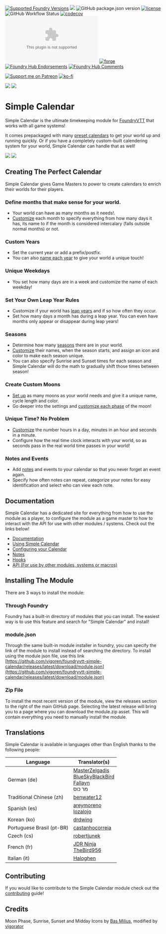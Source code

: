 [![Supported Foundry Versions](https://img.shields.io/endpoint?url=https://foundryshields.com/version?url=https://github.com/vigoren/foundryvtt-simple-calendar/releases/latest/download/module.json)](https://foundryvtt.com/releases/)
![](https://img.shields.io/endpoint?url=https%3A%2F%2Ffoundryshields.com%2Fsystem%3FnameType%3Dfull%26showVersion%3D1%26url%3Dhttps%3A%2F%2Fraw.githubusercontent.com%2Fvigoren%2Ffoundryvtt-simple-calendar%2Fmain%2Fsrc%2Fmodule.json)
![GitHub package.json version](https://img.shields.io/github/package-json/v/vigoren/foundryvtt-simple-calendar)
[![license](https://img.shields.io/badge/license-MIT-blue)](https://github.com/vigoren/foundryvtt-simple-calendar/blob/main/LICENSE)
![GitHub Workflow Status](https://img.shields.io/github/workflow/status/vigoren/foundryvtt-simple-calendar/Node.js%20CI)
[![codecov](https://codecov.io/gh/vigoren/foundryvtt-simple-calendar/branch/main/graph/badge.svg?token=43TJ117WP1)](https://codecov.io/gh/vigoren/foundryvtt-simple-calendar)
[![GitHub release (latest by date)](https://img.shields.io/github/downloads/vigoren/foundryvtt-simple-calendar/latest/module.zip)](https://github.com/vigoren/foundryvtt-simple-calendar/releases/latest)
[![forge](https://img.shields.io/badge/dynamic/json?label=Forge%20Installs&query=package.installs&suffix=%&url=https://forge-vtt.com/api/bazaar/package/foundryvtt-simple-calendar&colorB=3d8b41)](https://forge-vtt.com/bazaar#package=foundryvtt-simple-calendar)
[![Foundry Hub Endorsements](https://img.shields.io/endpoint?logoColor=white&url=https://www.foundryvtt-hub.com/wp-json/hubapi/v1/package/foundryvtt-simple-calendar/shield/endorsements)](https://www.foundryvtt-hub.com/package/foundryvtt-simple-calendar/)
[![Foundry Hub Comments](https://img.shields.io/endpoint?logoColor=white&url=https://www.foundryvtt-hub.com/wp-json/hubapi/v1/package/foundryvtt-simple-calendar/shield/comments)](https://www.foundryvtt-hub.com/package/foundryvtt-simple-calendar/)

[![Support me on Patreon](https://img.shields.io/endpoint.svg?url=https%3A%2F%2Fshieldsio-patreon.vercel.app%2Fapi%3Fusername%3Dvigorator%26type%3Dpatrons&style=flat)](https://patreon.com/vigorator)
[![ko-fi](https://img.shields.io/badge/%20-Support%20me%20on%20Ko--fi-%23FF5E5B?style=flat&logo=ko-fi&logoColor=white)](https://ko-fi.com/A0A546HOX)

![](./docs/images/logo.png)
![](media://logo.png)

# Simple Calendar 

Simple Calendar is the ultimate timekeeping module for [FoundryVTT](https://foundryvtt.com/) that works with all game systems!

It comes prepackaged with many [preset calendars](https://simplecalendar.info/pages/docs/calendar-configuration/quick-setup.html) to get your world up and running quickly. Or if you have a completely custom-built calendering system for your world, Simple Calendar can handle that as well!

![](./docs/images/sc-v2-themes.gif)
![](media://sc-v2-themes.gif)

## Creating The Perfect Calendar

Simple Calendar gives Game Masters to power to create calendars to enrich their worlds for their players.

### Define months that make sense for your world. 

* Your world can have as many months as it needs!.
* [Customize](https://simplecalendar.info/pages/docs/calendar-configuration/month-settings.html) each month to specify everything from how many days it has, its name to if the month is considered intercalary (falls outside normal months) or not.

### Custom Years

* Set the current year or add a prefix/postfix.
* You can also [name each year](https://simplecalendar.info/pages/docs/calendar-configuration/year-settings.html#year-names) to give your world a unique touch!

### Unique Weekdays

* You set how many days are in a week and customize the name of each weekday!

### Set Your Own Leap Year Rules

* Customize if your world has [leap years](https://simplecalendar.info/pages/docs/calendar-configuration/leap-year-settings.html) and if so how often they occur.
* Set how many days a month has during a leap year. You can even have months only appear or disappear during leap years!

### Seasons

* Determine how many [seasons](https://simplecalendar.info/pages/docs/calendar-configuration/season-settings.html) there are in your world.
* [Customize](https://simplecalendar.info/pages/docs/calendar-configuration/season-settings.html) their names, when the season starts, and assign an icon and color to make each season unique.
* You can also specify Sunrise and Sunset times for each season and Simple Calendar will do the math to gradually shift those times between season!

### Create Custom Moons

* [Set up](https://simplecalendar.info/pages/docs/calendar-configuration/moon-settings.html) as many moons as your world needs and give it a unique name, cycle length and color.
* Go deeper into the settings and [customize each phase](https://simplecalendar.info/pages/docs/calendar-configuration/moon-settings.html#phases) of the moon!

### Unique Time? No Problem

* [Customize](https://simplecalendar.info/pages/docs/calendar-configuration/time-settings.html) the number hours in a day, minutes in an hour and seconds in a minute.
* Configure how the real time clock interacts with your world, so as seconds pass in the real world time passes in your world!

### Notes and Events 

* Add [notes](https://simplecalendar.info/pages/docs/using-sc/notes.html) and events to your calendar so that you never forget an event again.
* Specify how often notes can repeat, categorize your notes for easy identification and select who can view each note.

## Documentation

Simple Calendar has a dedicated site for everything from how to use the module as a player, to configure the module as a game master to how to interact with the API for use with other modules / systems. Check out the links below!

- [Documentation](https://simplecalendar.info/index.html)
- [Using Simple Calendar](https://simplecalendar.info/pages/docs/using-sc/index/index.html)
- [Configuring your Calendar](https://simplecalendar.info/pages/docs/calendar-configuration/index/index.html)
- [Notes](https://simplecalendar.info/pages/docs/using-sc/notes.html)
- [Hooks](https://simplecalendar.info/modules/SimpleCalendar.Hooks.html)
- [API (For use by other modules, systems or macros)](https://simplecalendar.info/modules/SimpleCalendar.api.html)

## Installing The Module

There are 3 ways to install the module:

### Through Foundry

Foundry has a built-in directory of modules that you can install. The easiest way is to use this feature and search for "Simple Calendar" and install!

### module.json

Through the same built-in module installer in foundry, you can specify the link of the module to install instead of searching the directory. To install using the module json file, use this link [https://github.com/vigoren/foundryvtt-simple-calendar/releases/latest/download/module.json](https://github.com/vigoren/foundryvtt-simple-calendar/releases/latest/download/module.json)

### Zip File

To install the most recent version of the module, view the releases section to the right of the main GitHub page. 
Selecting the latest release will bring you to a page where you can download the module.zip asset. This will contain everything you need to manually install the module.

## Translations

Simple Calendar is available in languages other than English thanks to the following people:

| Language                  | Translator(s)                                                                                                                                                              |
|---------------------------|----------------------------------------------------------------------------------------------------------------------------------------------------------------------------|
| German (de)               | [MasterZelgadis](https://github.com/MasterZelgadis) <br/> [BlueSkyBlackBird](https://github.com/BlueSkyBlackBird) <br/> [Fallayn](https://github.com/Fallayn) <br/> מר כוס |
| Traditional Chinese (zh)  | [benwater12](https://github.com/benwater12)                                                                                                                                |
| Spanish (es)              | [areymoreno](https://github.com/areymoreno) <br/> [lozalojo](https://github.com/lozalojo)                                                                                  |
| Korean (ko)               | [drdwing](https://github.com/drdwing)                                                                                                                                      |
| Portuguese Brasil (pt-BR) | [castanhocorreia](https://github.com/castanhocorreia)                                                                                                                      |
| Czech (cs)                | [robertjunek](https://github.com/robertjunek)                                                                                                                              |
| French (fr)               | [JDR Ninja](https://github.com/JDR-Ninja) <br/> [TheBird956](https://github.com/TheBird956)                                                                                |
| Italian (it)              | [Haloghen](https://github.com/Haloghen)                                                                                                                                    |

## Contributing

If you would like to contribute to the Simple Calendar module check out the [contributing](./CONTRIBUTING.md) guide!

## Credits

Moon Phase, Sunrise, Sunset and Midday Icons by [Bas Milius](https://github.com/basmilius/weather-icons), modified by [vigorator](https://github.com/vigoren)
